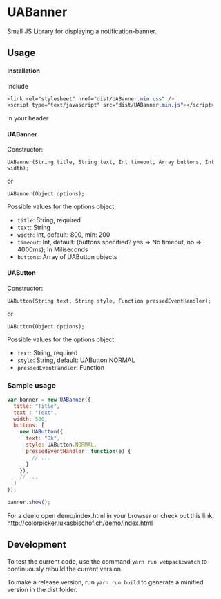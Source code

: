 # UABanner

Small JS Library for displaying a notification-banner.

## Usage

#### Installation

Include

```css
<link rel="stylesheet" href="dist/UABanner.min.css" />
<script type="text/javascript" src="dist/UABanner.min.js"></script>
```

in your header

#### UABanner

Constructor:

`UABanner(String title, String text, Int timeout, Array buttons, Int width);`

or 

`UABanner(Object options);`

Possible values for the options object:
* `title`: String, required
* `text`: String
* `width`: Int, default: 800, min: 200
* `timeout`: Int, default: (buttons specified? yes => No timeout, no => 4000ms); In Miliseconds
* `buttons`: Array of UAButton objects


#### UAButton

Constructor:

`UAButton(String text, String style, Function pressedEventHandler);`

or 

`UAButton(Object options);`

Possible values for the options object:
* `text`: String, required
* `style`: String, default: UAButton.NORMAL
* `pressedEventHandler`: Function

### Sample usage

```javascript
var banner = new UABanner({
  title: "Title",
  text : "Text",
  width: 500,
  buttons: [
    new UAButton({
      text: "Ok",
      style: UAButton.NORMAL,
      pressedEventHandler: function(e) {
        // ...
      }
    }),
    // ...
  ]
});

banner.show();
```

For a demo open demo/index.html in your browser or check out this link: http://colorpicker.lukasbischof.ch/demo/index.html

## Development

To test the current code, use the command `yarn run webpack:watch` to continuously rebuild the current version.

To make a release version, run `yarn run build` to generate a minified version in the dist folder.
